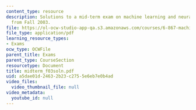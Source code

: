 ```yaml
---
content_type: resource
description: Solutions to a mid-term exam on machine learning and neural networks
  from Fall 2003.
file: https://ol-ocw-studio-app-qa.s3.amazonaws.com/courses/6-867-machine-learning-fall-2006/a5dae01d24632b23c2755e6eb7e0b4ad_midterm_f03soln.pdf
file_type: application/pdf
learning_resource_types:
- Exams
ocw_type: OCWFile
parent_title: Exams
parent_type: CourseSection
resourcetype: Document
title: midterm_f03soln.pdf
uid: a5dae01d-2463-2b23-c275-5e6eb7e0b4ad
video_files:
  video_thumbnail_file: null
video_metadata:
  youtube_id: null
---
```

